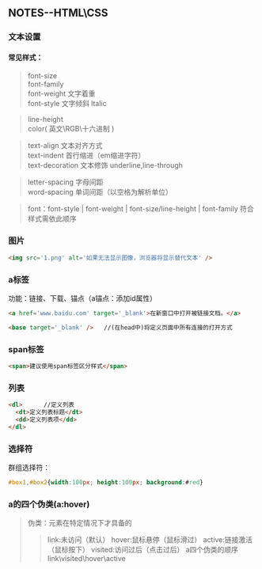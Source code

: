 ## NOTES--HTML\CSS

### 文本设置

#### 常见样式：<br>
>font-size<br>
font-family<br>
font-weight 文字着重<br>
font-style 文字倾斜 ltalic<br>

>line-height<br>
color( 英文\RGB\十六进制 )<br>

>text-align 文本对齐方式<br>
text-indent 首行缩进（em缩进字符）<br>
text-decoration 文本修饰 underline,line-through<br>

>letter-spacing 字母间距<br>
word-spacing 单词间距（以空格为解析单位）<br>

>font：font-style | font-weight | font-size/line-height | font-family 符合样式需依此顺序<br>


### 图片

```html
<img src='1.png' alt='如果无法显示图像，浏览器将显示替代文本' />
```

### a标签

功能：链接、下载、锚点（a锚点：添加id属性）
```html
<a href='www.baidu.com' target='_blank'>在新窗口中打开被链接文档。</a>
```
```html
<base target='_blank' />   //(在head中)将定义页面中所有连接的打开方式
```

### span标签
```html
<span>建议使用span标签区分样式</span>
```

### 列表
```html
<dl>      //定义列表
  <dt>定义列表标题</dt>
  <dd>定义列表项</dd>
</dl>
```

### 选择符
群组选择符：
```css
#box1,#box2{width:100px; height:100px; background:#red}
```
### a的四个伪类(a:hover)
>伪类：元素在特定情况下才具备的
>>link:未访问（默认）
>>hover:鼠标悬停（鼠标滑过）
>>active:链接激活（鼠标按下）
>>visited:访问过后（点击过后）
>a四个伪类的顺序<br>
link\visited\hover\active

